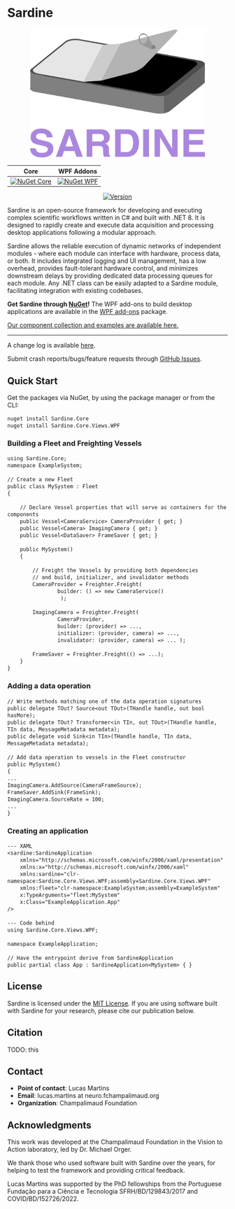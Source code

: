 # Sardine
<div align="center">
  
<img src="logo.png" width="400">

| **Core** | **WPF Addons** |
| -------- | -------------- |
| [![NuGet Core](https://img.shields.io/nuget/v/Sardine.Core.svg)](https://www.nuget.org/packages/Sardine.Core/) | [![NuGet WPF](https://img.shields.io/nuget/v/Sardine.Core.Views.WPF.svg)](https://www.nuget.org/packages/Sardine.Core.Views.WPF/) |

[![Version](https://img.shields.io/badge/Change%20Log-green)](CHANGELOG.md)
</div>

Sardine is an open-source framework for developing and executing complex scientific workflows written in C# and built with .NET 8.
It is designed to rapidly create and execute data acquisition and processing desktop applications following a modular approach. 

Sardine allows the reliable execution of dynamic networks of independent modules - where each module can interface with hardware, process data, or both.
It includes integrated logging and UI management, has a low overhead, provides fault-tolerant hardware control, and minimizes downstream delays by
providing dedicated data processing queues for each module. Any .NET class can be easily adapted to a Sardine module, facilitating integration with existing codebases.

**Get Sardine through [NuGet](https://www.nuget.org/packages/Sardine.Core/)!** The WPF add-ons to build desktop applications are available in the [WPF add-ons](https://www.nuget.org/packages/Sardine.Core.Views.WPF/) package.

[Our component collection and examples are available here.](https://github.com/orger-lab/sardine-components)

---

A change log is available [here](CHANGELOG.md).

Submit crash reports/bugs/feature requests through [GitHub Issues](https://github.com/orger-lab/sardine/issues).

## Quick Start

Get the packages via NuGet, by using the package manager or from the CLI:
```
nuget install Sardine.Core
nuget install Sardine.Core.Views.WPF
```


### Building a Fleet and Freighting Vessels
```
using Sardine.Core;
namespace ExampleSystem;

// Create a new Fleet
public class MySystem : Fleet
{

    // Declare Vessel properties that will serve as containers for the components
    public Vessel<CameraService> CameraProvider { get; }
    public Vessel<Camera> ImagingCamera { get; }
    public Vessel<DataSaver> FrameSaver { get; }

    public MySystem()
    {

        // Freight the Vessels by providing both dependencies
        // and build, initializer, and invalidator methods
        CameraProvider = Freighter.Freight(
				builder: () => new CameraService()
			     );

        ImagingCamera = Freighter.Freight(
				CameraProvider,
				builder: (provider) => ...,
				initializer: (provider, camera) => ...,
				invalidator: (provider, camera) => ... );

        FrameSaver = Freighter.Freight(() => ...);
    }
}

```
### Adding a data operation
```
// Write methods matching one of the data operation signatures
public delegate TOut? Source<out TOut>(THandle handle, out bool hasMore);
public delegate TOut? Transformer<in TIn, out TOut>(THandle handle, TIn data, MessageMetadata metadata);
public delegate void Sink<in TIn>(THandle handle, TIn data, MessageMetadata metadata);

// Add data operation to vessels in the Fleet constructor
public MySystem()
{
...
ImagingCamera.AddSource(CameraFrameSource);
FrameSaver.AddSink(FrameSink);
ImagingCamera.SourceRate = 100;
...
}
```

### Creating an application
```
--- XAML
<sardine:SardineApplication            
	xmlns="http://schemas.microsoft.com/winfx/2006/xaml/presentation"
	xmlns:x="http://schemas.microsoft.com/winfx/2006/xaml"
	xmlns:sardine="clr-namespace:Sardine.Core.Views.WPF;assembly=Sardine.Core.Views.WPF"
	xmlns:fleet="clr-namespace:ExampleSystem;assembly=ExampleSystem"
	x:TypeArguments="fleet:MySystem"
	x:Class="ExampleApplication.App"
/>

--- Code behind
using Sardine.Core.Views.WPF;

namespace ExampleApplication;

// Have the entrypoint derive from SardineApplication
public partial class App : SardineApplication<MySystem> { }
```

## License
Sardine is licensed under the [MIT License](LICENSE.md). If you are using software built with Sardine for your research, please cite our publication below.

## Citation
TODO: this

## Contact
- **Point of contact**: Lucas Martins
- **Email**: lucas.martins at neuro.fchampalimaud.org
- **Organization**: Champalimaud Foundation

## Acknowledgments
This work was developed at the Champalimaud Foundation in the Vision to Action laboratory, led by Dr. Michael Orger.

We thank those who used software built with Sardine over the years, for helping to test the framework and providing critical feedback.

Lucas Martins was supported by the PhD fellowships from the Portuguese Fundação para a Ciência e Tecnologia SFRH/BD/129843/2017 and COVID/BD/152726/2022.
